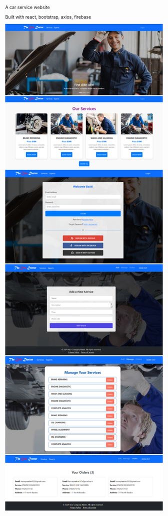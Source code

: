 A car service website

Built with react, bootstrap, axios, firebase

![home](./src/images/home.png)
![services](./src/images/services.png)
![login](./src/images/login.png)
![addService](./src/images/addService.png)
![manage](./src/images/manage.png)
![oder](./src/images/order.png)
